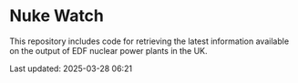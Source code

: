# Nuke Watch

This repository includes code for retrieving the latest information available on the output of EDF nuclear power plants in the UK.

Last updated: 2025-03-28 06:21